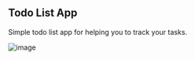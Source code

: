## Todo List App

Simple todo list app for helping you to track your tasks.

![image](https://user-images.githubusercontent.com/92729800/213428667-b8039a4e-f998-495b-bd96-f7728b3b93bf.png)
